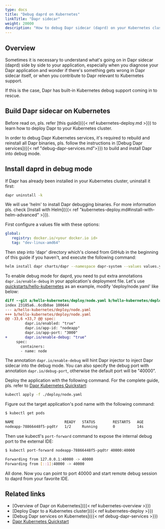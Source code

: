 ```yaml
---
type: docs
title: "Debug daprd on Kubernetes"
linkTitle: "Dapr sidecar"
weight: 20000
description: "How to debug Dapr sidecar (daprd) on your Kubernetes cluster"
---
```



## Overview

Sometimes it is necessary to understand what's going on in Dapr sidecar (daprd) side by side to your application, especially when you diagnose your Dapr application and wonder if there's something gets wrong in Dapr sidecar itself, or when you contribute to Dapr relevant to Kubernetes support.

If this is the case, Dapr has built-in Kubernetes debug support coming in to rescue.

## Build Dapr sidecar on Kubernetes

Before read on, pls. refer [this guide]({{< ref kubernetes-deploy.md >}}) to learn how to deploy Dapr to your Kubernetes cluster.

In order to debug Dapr Kubernetes services, it's required to rebuild and reinstall all Dapr binaries, pls. follow the instructions in [Debug Dapr services]({{< ref "debug-dapr-services.md">}}) to build and install Dapr into debug mode.

## Install daprd in debug mode

If Dapr has already been installed in your Kubernetes cluster, uninstall it first:

```bash
dapr uninstall -k
```

We will use 'helm' to install Dapr debugging binaries. For more information pls. check [Install with Helm]({{< ref "kubernetes-deploy.md#install-with-helm-advanced" >}}). 

First configure a values file with these options:

```yaml
global:
   registry: docker.io/<your docker.io id>
   tag: "dev-linux-amd64"
```

Then step into 'dapr' directory which's cloned from GitHub in the beginning of this guide if you haven't, and execute the following command:

```bash
helm install dapr charts/dapr --namespace dapr-system --values values.yml --wait
```

To enable debug mode for daprd, you need to put extra annotations `dapr.io/enable-debug` in your application's deployment file. Let's use [quickstarts/hello-kubernetes](https://github.com/dapr/quickstarts/tree/master/hello-kubernetes) as an example, modify 'deploy/node.yaml' like below:

```diff
diff --git a/hello-kubernetes/deploy/node.yaml b/hello-kubernetes/deploy/node.yaml
index 23185a6..6cdb0ae 100644
--- a/hello-kubernetes/deploy/node.yaml
+++ b/hello-kubernetes/deploy/node.yaml
@@ -33,6 +33,7 @@ spec:
         dapr.io/enabled: "true"
         dapr.io/app-id: "nodeapp"
         dapr.io/app-port: "3000"
+        dapr.io/enable-debug: "true"
     spec:
       containers:
       - name: node
```

The annotation `dapr.io/enable-debug` will hint Dapr injector to inject Dapr sidecar into the debug mode. You can also specify the debug port with annotation `dapr.io/debug-port`, otherwise the default port will be "40000".

Deploy the application with the following command. For the complete guide, pls. refer to [Dapr Kubernetes Quickstart](https://github.com/dapr/quickstarts/tree/master/hello-kubernetes):

```bash
kubectl apply -f ./deploy/node.yaml
```

Figure out the target application's pod name with the following command:

```bash
$ kubectl get pods

NAME                       READY   STATUS        RESTARTS   AGE
nodeapp-78866448f5-pqdtr   1/2     Running       0          14s
```

Then use kubectl's `port-forward` command to expose the internal debug port to the external IDE:

```bash
$ kubectl port-forward nodeapp-78866448f5-pqdtr 40000:40000

Forwarding from 127.0.0.1:40000 -> 40000
Forwarding from [::1]:40000 -> 40000
```

All done. Now you can point to port 40000 and start remote debug session to daprd from your favorite IDE.

## Related links

- [Overview of Dapr on Kubernetes]({{< ref kubernetes-overview >}})
- [Deploy Dapr to a Kubernetes cluster]({{< ref kubernetes-deploy >}})
- [Debug Dapr services on Kubernetes]({{< ref debug-dapr-services >}})  
- [Dapr Kubernetes Quickstart](https://github.com/dapr/quickstarts/tree/master/hello-kubernetes)